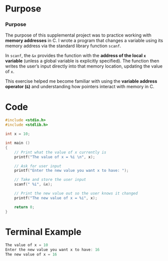 # Purpose
### Purpose

The purpose of this supplemental project was to practice working with **memory addresses** in C. I wrote a program that changes a variable using its memory address via the standard library function `scanf`.  

In `scanf`, the `&x` provides the function with the **address of the local `x` variable** (unless a global variable is explicitly specified). The function then writes the user’s input directly into that memory location, updating the value of `x`.  

This exercise helped me become familiar with using the **variable address operator (`&`)** and understanding how pointers interact with memory in C.

# Code
```c
#include <stdio.h>
#include <stdlib.h>

int x = 10;

int main ()
{
    // Print what the value of x currently is
    printf("The value of x = %i \n", x);

    // Ask for user input
    printf("Enter the new value you want x to have: ");

    // Take and store the user input
    scanf(" %i", &x);

    // Print the new value out so the user knows it changed
    printf("The new value of x = %i", x);

    return 0;
}
```
# Terminal Example
```c
The value of x = 10 
Enter the new value you want x to have: 16
The new value of x = 16
```
